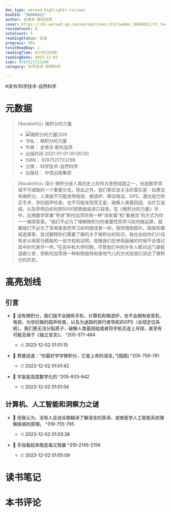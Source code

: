 ```yaml
---
doc_type: weread-highlights-reviews
bookId: "36968021"
author: 史蒂夫·斯托加茨
cover: https://cdn.weread.qq.com/weread/cover/31/YueWen_36968021/t7_YueWen_36968021.jpg
reviewCount: 0
noteCount: 5
readingStatus: 在读
progress: 96%
totalReadDay: 1
readingTime: 0小时15分钟
readingDate: 2023-12-02
isbn: 9787521723298
category: 科学技术-自然科学

---
```


#读书/科学技术-自然科学

# 元数据
> [!bookinfo]+ 微积分的力量
> - ![ 微积分的力量|200](https://cdn.weread.qq.com/weread/cover/31/YueWen_36968021/t7_YueWen_36968021.jpg)
> - 书名： 微积分的力量
> - 作者： 史蒂夫·斯托加茨
> - 出版时间 2021-01-01 00:00:00
> - ISBN： 9787521723298
> - 分类： 科学技术-自然科学
> - 出版社： 中信出版集团

> [!bookinfo]+ 简介
> 微积分是人类历史上的伟大思想成就之一，也是数学领域不可或缺的一个重要分支。除此之外，我们更应该关注的事实是：如果没有微积分，人类就不可能发明电视、微波炉、移动电话、GPS、激光视力矫正手术、孕妇超声检查，也不可能发现冥王星、破解人类基因组、治疗艾滋病，以及弄明白如何把5000首歌曲装进口袋里。在《微积分的力量》书中，应用数学家兼“导游”斯托加茨将用一种“讲故事”和“看展览”的方式为你一一揭晓答案。“我们不必为了理解微积分的重要性而学习如何做运算，就像我们不必为了享用美食而学习如何做佳肴一样。我将借助图片、隐喻和趣闻逸事等，尝试解释你们需要了解的关于微积分的知识。我也会给你们介绍有史以来颇为精致的一些方程和证明，就像我们在参观画展的时候不会错过其中的代表作一样。”在高中和大学时期，尽管我们中的许多人都对这门课程退避三舍，但斯托加茨用一种新颖独特和接地气儿的方式给我们讲述了微积分的历史。
# 高亮划线

## 引言


- 📌 没有微积分，我们就不会拥有手机、计算机和微波炉，也不会拥有收音机、电视、为孕妇做的超声检查，以及为迷路的旅行者导航的GPS（全球定位系统）。我们更无法分裂原子、破解人类基因组或者将宇航员送上月球，甚至有可能无缘于《独立宣言》。 ^205-371-484
    - ⏱ 2023-12-02 01:01:15 

- 📌 费曼说道：“你最好学学微积分，它是上帝的语言。”[插图] ^205-756-781
    - ⏱ 2023-12-02 01:01:42 

- 📌 宇宙是高度数学化的 ^205-933-942
    - ⏱ 2023-12-02 01:01:54 
## 计算机、人工智能和洞察力之谜


- 📌 但我认为，没有人会说谷歌翻译了解语言的真谛，或者医学人工智能系统理解疾病的原理。 ^319-755-795
    - ⏱ 2023-12-02 01:03:38 

- 📌 手段看起来既恶毒又残暴 ^319-2145-2156
    - ⏱ 2023-12-02 01:05:09 
# 读书笔记

# 本书评论
